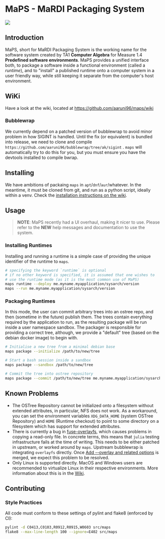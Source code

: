 # MaPS - MaRDI Packaging System

![](https://img.shields.io/badge/version-0.3-blue)

## Introduction

MaPS, short for MaRDI Packaging System is the working name for the software system created by TA1
**Computer Algebra** for Measure 1.4 **Predefined software environments**. MaPS provides a unified
interface both, to package a software inside a functional environment (called a _runtime_), and to
"install" a published runtime onto a computer system in a user friendly way, while still keeping it
separate from the computer's host environment.

## WiKi

Have a look at the wiki, located at https://github.com/aaruni96/maps/wiki

### Bubblewrap

We currently depend on a patched version of bubblewrap to avoid minor problem in how SIGINT is
handled. Until the fix (or equivalent) is bundled into release, we need to clone and compile
`https://github.com/aaruni96/bubblewrap/tree/ak/sigint` . `maps` will automatically try to do this
for you, but you must ensure you have the devtools installed to compile bwrap.

## Installing

We have ambitions of packaing `maps` in `apt`/`dnf`/`aur`/whatever. In the meantime, it must be
cloned from git, and run as a python script, ideally within a venv. Check the [installation
instructions on the wiki](https://github.com/aaruni96/maps/wiki/Installation).

## Usage

> **NOTE**: MaPS recently had a UI overhaul, making it nicer to use. Please refer to the **NEW**
> help messages and documentation to use the system.

### Installing Runtimes

Installing and running a runtime is a simple case of providing the unique identifier of the runtime
to `maps`.

```bash
# specifying the keyword `runtime` is optional
# if no other keyword is specified, it is assumed that one wishes to
# use the runtime mode (as it is the most common use of MaPS)
maps runtime --deploy me.myname.myapplication/sysarch/version
maps --run me.myname.myapplication/sysarch/version
```

### Packaging Runtimes

In this mode, the user can commit arbitrary trees into an ostree repo, and then (sometime in the
future) publish them. The trees contain everything required by the application to run, as the
resulting package will be run inside a user namespace sandbox. The packager is responsible for
providing a correct tree, although, we provide a "default" tree (based on the debian docker image)
to begin with.

```bash
# Initialise a new tree from a minimal debian base
maps package --initialize /path/to/new/tree

# Start a bash session inside a sandbox
maps package --sandbox /path/to/new/tree

# Commit the tree into ostree repository
maps package --commit /path/to/new/tree me.myname.myapplication/sysarch/version
```

## Known Problems

 - The OSTree Repository cannot be initialized onto a filesystem without extended attributes, in
   particular, NFS does not work. As a workaround, you can set the environment variables
   `XDG_DATA_HOME` (system OSTree Repository) and `HOME` (Runtime checkout) to point to some
   directory on a filesystem which has support for extended attributes.
  - There is currently a bug in
    [fuse-overlayfs](https://github.com/containers/fuse-overlayfs/issues/399), which causes problems
    in copying a read-only file. In concrete terms, this means that `julia` testing infrastructure
    fails at the time of writing. This needs to be either patched in upstream, or worked around by
    `maps`. Upstream bubblewrap is integrating `overlayfs` directly. Once [Add --overlay and related
    options](https://github.com/containers/bubblewrap/pull/547) is merged, we expect this problem to
    be resolved.
  - Only Linux is supported directly. MacOS and Windows users are recommended to virtualize Linux in
    their respective environments. More information about this is in the
    [Wiki](https://github.com/aaruni96/maps/wiki/Non-Linux-OSs).


## Contributing

### Style Practices

All code must conform to these settings of pylint and flake8 (enforced by CI):

```bash
pylint -d C0413,C0103,R0912,R0915,W0603 src/maps
flake8 --max-line-length 100 --ignore=E402 src/maps
```
